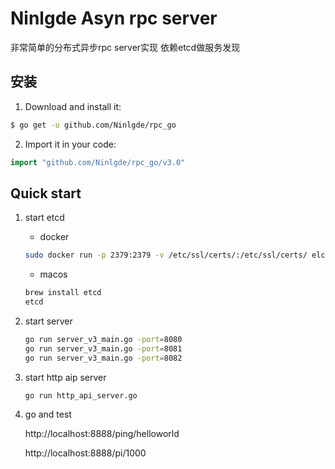 # Ninlgde Asyn rpc server
非常简单的分布式异步rpc server实现
依赖etcd做服务发现

## 安装
1. Download and install it:

```sh
$ go get -u github.com/Ninlgde/rpc_go
```

2. Import it in your code:

```go
import "github.com/Ninlgde/rpc_go/v3.0"
```

## Quick start
1. start etcd
    * docker 
    ```sh
    sudo docker run -p 2379:2379 -v /etc/ssl/certs/:/etc/ssl/certs/ elcolio/etcd
    ```
    
    * macos
    ```sh
    brew install etcd
    etcd
    ```
    
2. start server
    ```sh
    go run server_v3_main.go -port=8080
    go run server_v3_main.go -port=8081
    go run server_v3_main.go -port=8082
    ```
    
3. start http aip server
    ```sh
    go run http_api_server.go
    ```
    
4. go and test
    
    http://localhost:8888/ping/helloworld
    
    http://localhost:8888/pi/1000